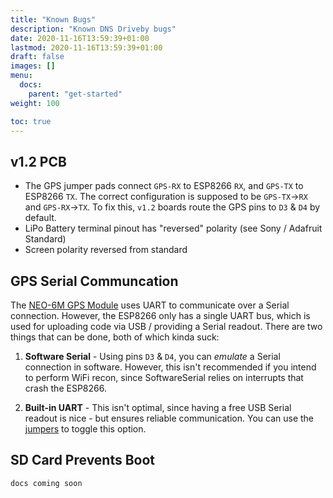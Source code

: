 ```yaml
---
title: "Known Bugs"
description: "Known DNS Driveby bugs"
date: 2020-11-16T13:59:39+01:00
lastmod: 2020-11-16T13:59:39+01:00
draft: false
images: []
menu:
  docs:
    parent: "get-started"
weight: 100

toc: true
---
```

## v1.2 PCB
* The GPS jumper pads connect `GPS-RX` to ESP8266 `RX`, and `GPS-TX` to ESP8266 `TX`.  The correct configuration is supposed to be `GPS-TX`→`RX` and `GPS-RX`→`TX`.  To fix this, `v1.2` boards route the GPS pins to `D3` & `D4` by default.
* LiPo Battery terminal pinout has "reversed" polarity (see Sony / Adafruit Standard)
* Screen polarity reversed from standard

## GPS Serial Communcation
The [NEO-6M GPS Module]() uses UART to communicate over a Serial connection.  However, the ESP8266 only has a single UART bus, which is used for uploading code via USB / providing a Serial readout.  There are two things that can be done, both of which kinda suck:

1. **Software Serial** - Using pins `D3` & `D4`, you can *emulate* a Serial connection in software. However, this isn't recommended if you intend to perform WiFi recon, since SoftwareSerial relies on interrupts that crash the ESP8266.

2. **Built-in UART** - This isn't optimal, since having a free USB Serial readout is nice - but ensures reliable communication.  You can use the [jumpers]() to toggle this option. 

## SD Card Prevents Boot
`docs coming soon`




<!-- 
{{< alert icon="⛔️" text="Most of these advanced features are experimental!" />}}

On the back of your PCB, you'll notice jumper pads that can be used to re-route pins, or short connections using a little solder.  **Don't touch these unless you know what you're doing!**

|Jumper|Name|Description|
|----|----|----|---|
|**JP1**|GPS Low-Power|Disconnects GPS from power in Sleep Mode|
|**JP2**|GPS RX Switch|Switches `GPS RX` pin to `D3` or `TX`*|
|**JP3**|GPS TX Switch|Switches `GPS TX` pin to `D4` or `RX`*|
|**JP4**|LiPo Meter Passthrough|Measure battery with a single resistor|
|**JP5**|LiPo Switch Bypass|Acts as a permanent switch|

**`RX` and `TX` refer to ESP8266 pins*
### JP1

`D3`__`RX`→`TX`
### JP2 & JP3
`D3` __ `GPS TX`→`RX`  
`D4` __ `GPS RX`→`TX`
### JP4
### JP5
Don't have a physical switch?  Shorting this jumper lets you bypass the need for one, by grounding the LiPo connector.  If you're powering via USB, you won't need this feature at all. -->